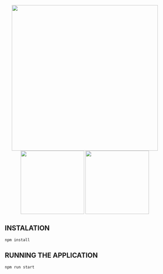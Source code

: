 <p align="center">
<img width="460" height="auto" src="https://i.imgur.com/lm6kYkE.png">
<img width="200" height="auto" src="https://i.imgur.com/SvASy0d.png">
<img width="200" height="auto" src="https://i.imgur.com/L1NCQ9l.jpg">
</p>

## INSTALATION
```npm install```

## RUNNING THE APPLICATION
```npm run start```
